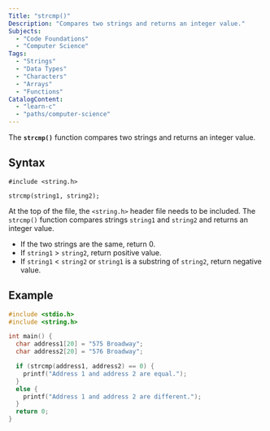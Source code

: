 ```yaml
---
Title: "strcmp()"
Description: "Compares two strings and returns an integer value."
Subjects:
  - "Code Foundations"
  - "Computer Science"
Tags:
  - "Strings"
  - "Data Types"
  - "Characters"
  - "Arrays"
  - "Functions"
CatalogContent:
  - "learn-c"
  - "paths/computer-science"
---
```


The **`strcmp()`** function compares two strings and returns an integer value.

## Syntax

```pseudo
#include <string.h>

strcmp(string1, string2);
```

At the top of the file, the `<string.h>` header file needs to be included. The `strcmp()` function compares strings `string1` and `string2` and returns an integer value.

- If the two strings are the same, return 0.
- If `string1` > `string2`, return positive value.
- If `string1` < `string2` or `string1` is a substring of `string2`, return negative value.

## Example

```c
#include <stdio.h>
#include <string.h>

int main() {
  char address1[20] = "575 Broadway";
  char address2[20] = "576 Broadway";

  if (strcmp(address1, address2) == 0) {
    printf("Address 1 and address 2 are equal.");
  }
  else {
    printf("Address 1 and address 2 are different.");
  }
  return 0;
}
```
